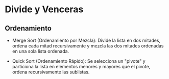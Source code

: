 # Divide y Venceras 

## Ordenamiento

- Merge Sort (Ordenamiento por Mezcla): Divide la lista en dos mitades, ordena cada mitad recursivamente y mezcla las dos mitades ordenadas en una sola lista ordenada.

- Quick Sort (Ordenamiento Rápido): Se selecciona un "pivote" y particiona la lista en elementos menores y mayores que el pivote, ordena recursivamente las sublistas.
